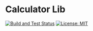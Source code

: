 # Calculator Lib

[![Build and Test Status](https://github.com/msuesskraut/calc/workflows/Build%20and%20Test/badge.svg)](https://github.com/msuesskraut/calc/actions)
[![License: MIT](https://img.shields.io/badge/License-MIT-blue.svg)](https://opensource.org/licenses/MIT)
